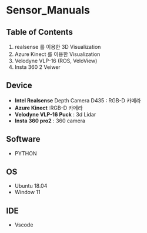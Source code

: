 # Sensor_Manuals

## Table of Contents

1. realsense 를 이용한 3D Visualization
2. Azure Kinect 를 이용한 Visualization
3. Velodyne VLP-16 (ROS, VeloView)
4. Insta 360 2 Veiwer 

## Device

+ **Intel Realsense** Depth Camera D435 : RGB-D 카메라
+ **Azure Kinect** :RGB-D 카메라
+ **Velodyne VLP-16 Puck** : 3d Lidar
+ **Insta 360 pro2** : 360 camera


## Software
+ PYTHON

## OS
+ Ubuntu 18.04
+ Window 11 

## IDE
+ Vscode
